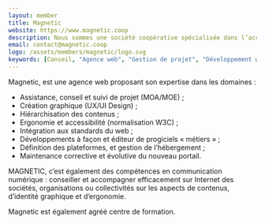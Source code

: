 ```yaml
---
layout: member
title: Magnetic
website: https://www.magnetic.coop
description: Nous sommes une société coopérative spécialisée dans l’accompagnement et le développement de sites web formidables, d’outils métier, d’applications mobile basés sur des technologies open source
email: contact@magnetic.coop
logo: /assets/members/magnetic/logo.svg
keywords: [Conseil, "Agence web", "Gestion de projet", "Développement web", "Transformation digitale", Drupal, WordPress, Typo3, E-commerce, UX-UI, "Organisme de formation", Symfony, Accessibilité]
---
```

Magnetic, est une agence web proposant son expertise dans les domaines :
- Assistance, conseil et suivi de projet (MOA/MOE) ;
- Création graphique (UX/UI Design) ;
- Hiérarchisation des contenus ;
- Ergonomie et accessibilité (normalisation W3C) ;
- Intégration aux standards du web ;
- Développements à façon et éditeur de progiciels « métiers » ;
- Définition des plateformes, et gestion de l’hébergement ;
- Maintenance corrective et évolutive du nouveau portail.

MAGNETIC, c’est également des compétences en communication numérique : conseiller et accompagner efficacement sur Internet des sociétés, organisations ou collectivités sur les aspects de contenus, d’identité graphique et d’ergonomie.

Magnetic est également agréé centre de formation.
